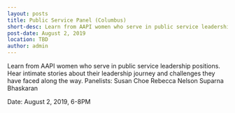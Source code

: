 ```yaml
---
layout: posts
title: Public Service Panel (Columbus)
short-desc: Learn from AAPI women who serve in public service leadership positions.
post-date: August 2, 2019
location: TBD
author: admin
---
```


Learn from AAPI women who serve in public service leadership positions. Hear intimate stories about their leadership journey and challenges they have faced along the way.
Panelists:
Susan Choe
Rebecca Nelson
Suparna Bhaskaran

Date: August 2, 2019, 6-8PM
